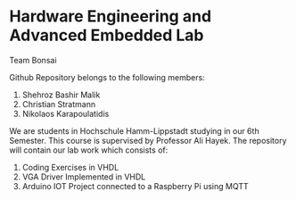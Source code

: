 # Hardware Engineering and Advanced Embedded Lab

Team Bonsai

Github Repository belongs to the following members:
1) Shehroz Bashir Malik
2) Christian Stratmann
3) Nikolaos Karapoulatidis

We are students in Hochschule Hamm-Lippstadt studying in our 6th Semester. This course is supervised by Professor Ali Hayek. The repository will contain our lab work which consists of:

1) Coding Exercises in VHDL
2) VGA Driver Implemented in VHDL
3) Arduino IOT Project connected to a Raspberry Pi using MQTT
